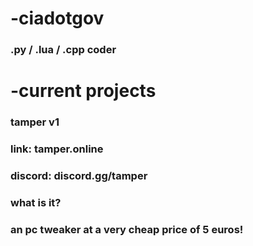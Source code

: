 # -ciadotgov
### .py / .lua / .cpp coder
# -current projects
### tamper v1
### link: tamper.online
### discord: discord.gg/tamper
### what is it?
### an pc tweaker at a very cheap price of 5 euros!
